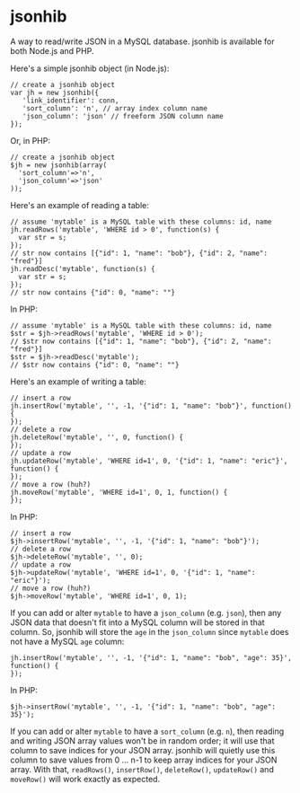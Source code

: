 jsonhib
=======

A way to read/write JSON in a MySQL database.  jsonhib is available for both Node.js and PHP.

Here's a simple jsonhib object (in Node.js):

```
// create a jsonhib object
var jh = new jsonhib({
   'link_identifier': conn,
   'sort_column': 'n', // array index column name
   'json_column': 'json' // freeform JSON column name
});
```

Or, in PHP:

```
// create a jsonhib object
$jh = new jsonhib(array(
  'sort_column'=>'n',
  'json_column'=>'json'
));
```

Here's an example of reading a table:

```
// assume 'mytable' is a MySQL table with these columns: id, name
jh.readRows('mytable', 'WHERE id > 0', function(s) {
  var str = s;
});
// str now contains [{"id": 1, "name": "bob"}, {"id": 2, "name": "fred"}]
jh.readDesc('mytable', function(s) {
  var str = s;
});
// str now contains {"id": 0, "name": ""}
```

In PHP:

```
// assume 'mytable' is a MySQL table with these columns: id, name
$str = $jh->readRows('mytable', 'WHERE id > 0');
// $str now contains [{"id": 1, "name": "bob"}, {"id": 2, "name": "fred"}]
$str = $jh->readDesc('mytable');
// $str now contains {"id": 0, "name": ""}
```

Here's an example of writing a table:

```
// insert a row
jh.insertRow('mytable', '', -1, '{"id": 1, "name": "bob"}', function() {
});
// delete a row
jh.deleteRow('mytable', '', 0, function() {
});
// update a row
jh.updateRow('mytable', 'WHERE id=1', 0, '{"id": 1, "name": "eric"}', function() {
});
// move a row (huh?)
jh.moveRow('mytable', 'WHERE id=1', 0, 1, function() {
});
```

In PHP:

```
// insert a row
$jh->insertRow('mytable', '', -1, '{"id": 1, "name": "bob"}');
// delete a row
$jh->deleteRow('mytable', '', 0);
// update a row
$jh->updateRow('mytable', 'WHERE id=1', 0, '{"id": 1, "name": "eric"}');
// move a row (huh?)
$jh->moveRow('mytable', 'WHERE id=1', 0, 1);
```

If you can add or alter ```mytable``` to have a ```json_column``` (e.g. ```json```), then any JSON data that doesn't fit into a
MySQL column will be stored in that column.  So, jsonhib will store the ```age``` in the ```json_column``` since ```mytable``` does
not have a MySQL ```age``` column:

```
jh.insertRow('mytable', '', -1, '{"id": 1, "name": "bob", "age": 35}', function() {
});
```

In PHP:

```
$jh->insertRow('mytable', '', -1, '{"id": 1, "name": "bob", "age": 35}');
```

If you can add or alter ```mytable``` to have a ```sort_column``` (e.g. ```n```), then reading and writing JSON array values won't
be in random order; it will use that column to save indices for your JSON array.  jsonhib will quietly use this column
to save values from 0 ... n-1 to keep array indices for your JSON array.  With that, ```readRows()```, ```insertRow()```, ```deleteRow()```, ```updateRow()``` and ```moveRow()``` will work exactly as expected.
